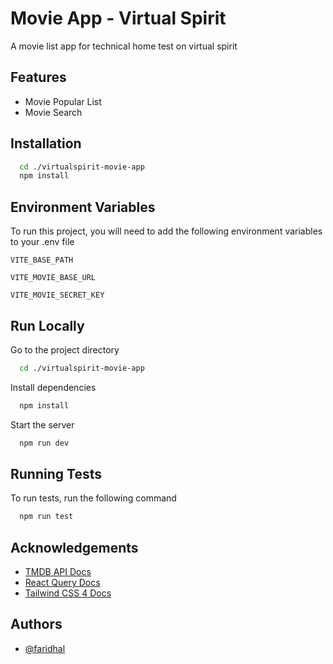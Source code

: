 
# Movie App - Virtual Spirit

A movie list app for technical home test on virtual spirit


## Features

- Movie Popular List
- Movie Search


## Installation

```bash
  cd ./virtualspirit-movie-app
  npm install
```

## Environment Variables

To run this project, you will need to add the following environment variables to your .env file

`VITE_BASE_PATH`

`VITE_MOVIE_BASE_URL`

`VITE_MOVIE_SECRET_KEY`

## Run Locally

Go to the project directory
```bash
  cd ./virtualspirit-movie-app
```

Install dependencies
```bash
  npm install
```

Start the server
```bash
  npm run dev
```


## Running Tests

To run tests, run the following command

```bash
  npm run test
```


## Acknowledgements

- [TMDB API Docs](https://developer.themoviedb.org/docs/getting-started)
- [React Query Docs](https://tanstack.com/query/v4/docs/framework/react/overview)
- [Tailwind CSS 4 Docs](https://tailwindcss.com/docs/installation)


## Authors

- [@faridhal](https://www.github.com/faridhal)

